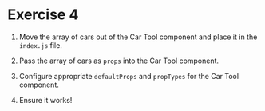 # Exercise 4

1. Move the array of cars out of the Car Tool component and place it in the `index.js` file.

2. Pass the array of cars as `props` into the Car Tool component.

3. Configure appropriate `defaultProps` and `propTypes` for the Car Tool component.

4. Ensure it works!